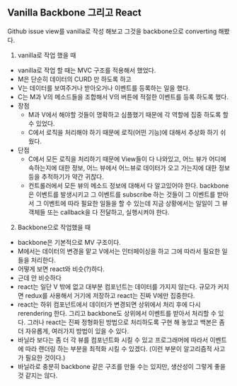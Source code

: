 ## Vanilla Backbone 그리고 React

Github issue view를 vanilla로 작성 해보고 그것을 backbone으로 converting 해봤다.

1. vanilla로 작업 했을 때
- vanilla로 작업 할 때는 MVC 구조를 적용해서 했었다.
- M은 단순히 데이터의 CURD 만 하도록 하고
- V는 데이터를 보여주거나 받아오거나 이벤트를 등록하는 일을 했다.
- C는 M과 V의 메소드들을 조합해서 V의 버튼에 적절한 이벤트를 등록 하도록 했다.
- 장점
	- M과 V에서 해야할 것들이 명확하고 심플했기 때문에 각 역할에 집중 하도록 할 수 있었다.
	- C에서 로직을 처리해야 하기 때문에 로직(어떤 기능)에 대해서 추상화 하기 쉬웠다.
- 단점
	- C에서 모든 로직을 처리하기 때문에 View들이 다 나와있고, 어느 뷰가 어디에 속하는지에 대한 정보, 어느 뷰에서 어느뷰로 데이터가 오고 가는지에 대한 정보 등을 추적하기가 약간 귀찮다.
	- 컨트롤러에서 모든 뷰의 메소드 정보에 대해서 다 알고있어야 한다. backbone은 이벤트를 발생시키고 그 이벤트를 subscribe 하는 것들이 그 이벤트를 받아서 그 이벤트에 따라 필요한 일들을 할 수 있는데 지금 상황에서는 일일이 그 뷰 객체들 또는 callback을 다 전달하고, 실행시켜야 한다.

2. Backbone으로 작업했을 때
- backbone은 기본적으로 MV 구조이다.
- M에서는 데이터의 변경을 맡고 V에서는 인터페이싱을 하고 그에 따라서 필요한 일들을 처리한다.
- 어떻게 보면 react와 비슷(?)하다.
- 근데 안 비슷하다
- react는 일단 V 밖에 없고 대부분 컴포넌트는 데이터를 가지지 않는다. 규모가 커지면 redux를 사용해서 거기에 저장하고 react는 진짜 V에만 집중한다.
- react는 하위 컴포넌트에서 데이터가 변경되면 상위에서 처리 후에 다시 rerendering 한다. 그리고 backbone도 상위에서 이벤트를 받아서 처리할 수 있다. 그러나 react는 진짜 정형화된 방법으로 처리하도록 구현 해 놓았고 백본은 좀 더 자유롭게, 여러가지 방법이 있을 수 있다.
- 바닐라 보다는 좀 더 각 뷰를 컴포넌트화 시킬 수 있고 프로그래머에 따라서 이벤트에 따라 랜더링 하는 부분을 최적화 시킬 수 있겠다. (이런 부분이 알고리즘적 사고가 필요한 것이다.)
- 바닐라로 충분히 backbone 같은 구조를 만들 수는 있지만, 생산성이 그렇게 좋을 것 같지는 않다.
